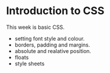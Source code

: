 # Introduction to CSS

This week is basic CSS.

* setting font style and colour.
* borders, padding and margins.
* absolute and realative position.
* floats
* style sheets
